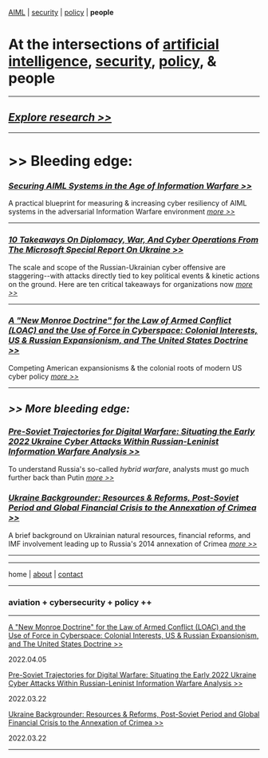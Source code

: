 

<a href="https://cx7.dev/research/AIML.html" target="_blank" rel="noopener noreferrer">AIML</a> \| 
<a href="https://cx7.dev/research/security.html" target="_blank" rel="noopener noreferrer">security</a> \| 
<a href="https://cx7.dev/research/policy.html" target="_blank" rel="noopener noreferrer">policy</a> \| **people**

# At the intersections of <a href="https://cx7.dev/research/AIML.html" target="_blank" rel="noopener noreferrer">artificial intelligence</a>, <a href="https://cx7.dev/research/security.html" target="_blank" rel="noopener noreferrer">security</a>,  <a href="https://cx7.dev/research/policy.html" target="_blank" rel="noopener noreferrer">policy</a>, & people

-----

## [*Explore research >>*](https://cx7.dev/research/home.html)

-----

# >> Bleeding edge:

### *<a href="https://cx7.dev/technicals/Securing_AIML_Systems_in_IW_Cox.pdf" target="_blank" rel="noopener noreferrer">Securing AIML Systems in the Age of Information Warfare >> </a>* 

A practical blueprint for measuring & increasing cyber resiliency of AIML systems in the adversarial Information Warfare environment 
*<a href="https://cx7.dev/technicals/Securing_AIML_Systems_in_IW_Cox.pdf" target="_blank" rel="noopener noreferrer">more >> </a>*

-----

### [*10 Takeaways On Diplomacy, War, And Cyber Operations From The Microsoft Special Report On Ukraine >>*](https://cx7.dev/backgrounders/2_10_Takeaways_MS_Ukraine_Cox.html) 

The scale and scope of the Russian-Ukrainian cyber offensive are staggering--with attacks directly tied to key political events & kinetic actions on the ground. Here are ten critical takeaways for organizations now [*more >>*](https://cx7.dev/backgrounders/2_10_Takeaways_MS_Ukraine_Cox.html)

-----

### [*A "New Monroe Doctrine" for the Law of Armed Conflict (LOAC) and the Use of Force in Cyberspace: Colonial Interests, US & Russian Expansionism, and The United States Doctrine >>*](https://cx7.dev/papers/2_New_Monroe_Doctrine_Cox.html) 

Competing American expansionisms & the colonial roots of modern US cyber policy [*more >>*](https://cx7.dev/papers/2_New_Monroe_Doctrine_Cox.html)

-----

## *>> More bleeding edge:*

### [*Pre-Soviet Trajectories for Digital Warfare: Situating the Early 2022 Ukraine Cyber Attacks Within Russian-Leninist Information Warfare Analysis >>*](https://cx7.dev/papers/1_PreSoviet_IW_Cox.html) 

To understand Russia's so-called *hybrid warfare*, analysts must go much further back than Putin [*more >>*](https://cx7.dev/papers/1_PreSoviet_IW_Cox.html)


### [*Ukraine Backgrounder: Resources & Reforms, Post-Soviet Period and Global Financial Crisis to the Annexation of Crimea >>*](https://cx7.dev/backgrounders/1_Ukraine_Cox.html) 

A brief background on Ukrainian natural resources, financial reforms, and IMF involvement leading up to Russia's 2014 annexation of Crimea [*more >>*](https://cx7.dev/backgrounders/1_Ukraine_Cox.html)

-------


-----


home \| <a href="https://cr1.dev/about.html" target="_blank" rel="noopener noreferrer">about</a> \| 
<a href="https://cr1.dev/contact.html" target="_blank" rel="noopener noreferrer">contact</a> 

-------

### aviation + cybersecurity + policy ++

-------

[A "New Monroe Doctrine" for the Law of Armed Conflict (LOAC) and the Use of Force in Cyberspace: Colonial Interests, US & Russian Expansionism, and The United States Doctrine >>](https://cx7.dev/papers/2_New_Monroe_Doctrine_Cox.html) 

2022.04.05


[Pre-Soviet Trajectories for Digital Warfare: Situating the Early 2022 Ukraine Cyber Attacks Within Russian-Leninist Information Warfare Analysis >>](https://cx7.dev/papers/1_PreSoviet_IW_Cox.html) 

2022.03.22


[Ukraine Backgrounder: Resources & Reforms, Post-Soviet Period and Global Financial Crisis to the Annexation of Crimea >>](https://cx7.dev/backgrounders/1_Ukraine_Cox.html) 

2022.03.22

-------

